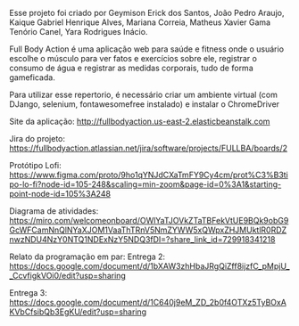Esse projeto foi criado por Geymison Erick dos Santos, João Pedro Araujo, Kaique Gabriel Henrique Alves, Mariana Correia, Matheus Xavier Gama Tenório Canel, Yara Rodrigues Inácio.

Full Body Action é uma aplicação web para saúde e fitness onde o usuário escolhe o músculo para ver fatos e exercícios sobre ele, registrar o consumo de água e registrar as medidas corporais, tudo de forma gameficada.

Para utilizar esse repertorio, é necessário criar um ambiente virtual (com DJango, selenium, fontawesomefree instalado) e instalar o ChromeDriver

Site da aplicação:
http://fullbodyaction.us-east-2.elasticbeanstalk.com

Jira do projeto:
https://fullbodyaction.atlassian.net/jira/software/projects/FULLBA/boards/2

Protótipo Lofi:
https://www.figma.com/proto/9ho1qYNJdCXaTmFY9Cy4cm/prot%C3%B3tipo-lo-fi?node-id=105-248&scaling=min-zoom&page-id=0%3A1&starting-point-node-id=105%3A248

Diagrama de atividades:
https://miro.com/welcomeonboard/OWlYaTJOVkZTaTBFekVtUE9BQk9obG9GcWFCamNnQlNYaXJOM1VaaThTRnV5NmZYWW5xQWpxZHJMUktlR0RDZnwzNDU4NzY0NTQ1NDExNzY5NDQ3fDI=?share_link_id=729918341218

Relato da programação em par:
Entrega 2: https://docs.google.com/document/d/1bXAW3zhHbaJRgQiZff8ijzfC_pMpjU__CcvfigkVOi0/edit?usp=sharing

Entrega 3: https://docs.google.com/document/d/1C640j9eM_ZD_2b0f4OTXz5TyBOxAKVbCfsibQb3EgKU/edit?usp=sharing
